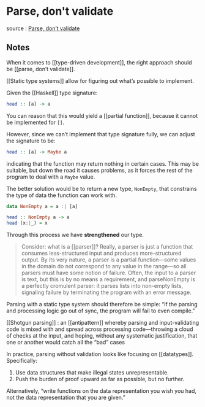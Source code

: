 # Parse, don't validate

source
: [Parse, don’t validate](https://lexi-lambda.github.io/blog/2019/11/05/parse-don-t-validate/)


<a id="org98f7d22"></a>

## Notes

When it comes to [[type-driven development]], the right approach should be [[parse, don&rsquo;t validate]].

[[Static type systems]] allow for figuring out what&rsquo;s possible to implement.

Given the [[Haskell]] type signature:

```haskell
head :: [a] -> a
```

You can reason that this would yield a [[partial function]], because it cannot be implemented for `[]`.

However, since we can&rsquo;t implement that type signature fully, we can adjust the signature to be:

```haskell
head :: [a] -> Maybe a
```

indicating that the function may return nothing in certain cases. This may be suitable, but down the road it causes problems, as it forces the rest of the program to deal with a `Maybe` value.

The better solution would be to return a new type, `NonEmpty`, that constrains the type of data the function can work with.

```haskell
data NonEmpty a = a :| [a]

head :: NonEmpty a -> a
head (x:|_) = x
```

Through this process we have **strengthened** our type.

> Consider: what is a [[parser]]? Really, a parser is just a function that consumes less-structured input and produces more-structured output. By its very nature, a parser is a partial function—some values in the domain do not correspond to any value in the range—so all parsers must have some notion of failure. Often, the input to a parser is text, but this is by no means a requirement, and parseNonEmpty is a perfectly cromulent parser: it parses lists into non-empty lists, signaling failure by terminating the program with an error message.

Parsing with a static type system should therefore be simple: &ldquo;if the parsing and processing logic go out of sync, the program will fail to even compile.&rdquo;

[[Shotgun parsing]]
: an [[antipattern]] whereby parsing and input-validating code is mixed with and spread across processing code—throwing a cloud of checks at the input, and hoping, without any systematic justification, that one or another would catch all the &ldquo;bad&rdquo; cases

In practice, parsing without validation looks like focusing on [[datatypes]]. Specifically:

1.  Use data structures that make illegal states unrepresentable.
2.  Push the burden of proof upward as far as possible, but no further.

Alternatively, &ldquo;write functions on the data representation you wish you had, not the data representation that you are given.&rdquo;
